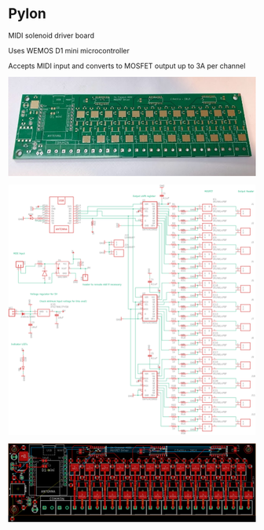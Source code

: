 # Pylon

MIDI solenoid driver board

Uses WEMOS D1 mini microcontroller

Accepts MIDI input and converts to MOSFET output up to 3A per channel


![](Eagle_Files/Images/pcb.jpg)


![](Eagle_Files/Images/schematic.png)


![](Eagle_Files/Images/board.png)
